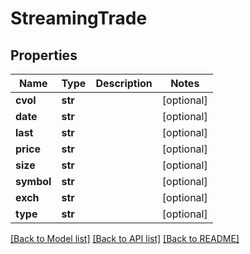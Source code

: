 # StreamingTrade

## Properties
Name | Type | Description | Notes
------------ | ------------- | ------------- | -------------
**cvol** | **str** |  | [optional] 
**date** | **str** |  | [optional] 
**last** | **str** |  | [optional] 
**price** | **str** |  | [optional] 
**size** | **str** |  | [optional] 
**symbol** | **str** |  | [optional] 
**exch** | **str** |  | [optional] 
**type** | **str** |  | [optional] 

[[Back to Model list]](../README.md#documentation-for-models) [[Back to API list]](../README.md#documentation-for-api-endpoints) [[Back to README]](../README.md)


